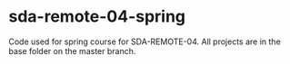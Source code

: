 # sda-remote-04-spring
Code used for spring course for SDA-REMOTE-04. All projects are in the base folder on the master branch.
